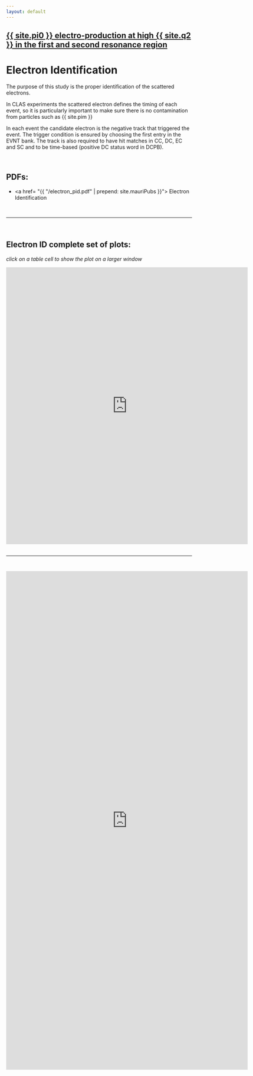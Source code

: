 ```yaml
---
layout: default
---
```


## [{{ site.pi0 }} electro-production at high {{ site.q2 }} in the first and second resonance region](pi0_resonance)

# Electron Identification

The purpose of this study is the proper identification of the scattered electrons. 

In CLAS experiments the scattered electron defines the timing of each event, 
so it is particularly important to make sure there is no contamination 
from particles such as {{ site.pim }}

In each event the candidate electron is the negative track that triggered the event. 
The trigger condition is ensured by choosing the first entry in the EVNT bank. 
The track is also required to have hit matches in CC, DC, EC and SC and to be time-based 
(positive DC status word in DCPB).

<br/>




## PDFs:

- <a href= "{{ "/electron_pid.pdf"  | prepend: site.mauriPubs }}"> Electron Identification </a>

<br/>

___

<br/>


## Electron ID complete set of plots:
*click on a table cell to show the plot on a larger window*


<div style="margin-top:10px;">
     <iframe width="130%" height="750" src="https://userweb.jlab.org/~ungaro/plots/epid/cuts.html" frameborder="0" ></iframe>
</div>

<br/>

___

<br/>


<div style="margin-top:10px;">
     <iframe width="130%" height="1350" src="https://userweb.jlab.org/~ungaro/plots/epid/slices.html"  frameborder="0" ></iframe>
</div>

